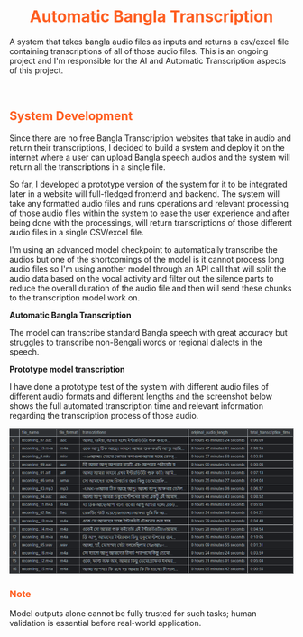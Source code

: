 
<h1 align='center' style=color:#fe5e21;><strong>Automatic Bangla Transcription</strong></h1>

A system that takes bangla audio files as inputs and returns a csv/excel file containing transcriptions of all of those audio files. This is an ongoing project and I'm responsible for the AI and Automatic Transcription aspects of this project.

<br/>

<h2 style=color:#fe5e21;>System  Development</h2>

Since there are no free Bangla Transcription websites that take in audio and return their transcriptions, I decided to build a system and deploy it on the internet where a user can upload Bangla speech audios and the system will return all the transcriptions in a single file.

So far, I developed a prototype version of the system for it to be integrated later in a website will full-fledged frontend and backend. The system will take any formatted audio files and runs operations and relevant processing of those audio files within the system to ease the user experience and after being done with the processings, will return transcriptions of those different audio files in a single CSV/excel file.

I'm using an advanced model checkpoint to automatically transcribe the audios but one of the shortcomings of the model is it cannot process long audio files so I'm using another model through an API call that will split the audio data based on the vocal activity and filter out the silence parts to reduce the overall duration of the audio file and then will send these chunks to the transcription model work on.

**Automatic Bangla Transcription**

The model can transcribe standard Bangla speech with great accuracy but struggles to transcribe non-Bengali words or regional dialects in the speech.

**Prototype model transcription**

I have done a prototype test of the system with different audio files of different audio formats and different lengths and the screenshot below shows the full automated transcription time and relevant information regarding the transcription process of those audio.

![automated transcripton screenshot](https://raw.githubusercontent.com/RezuwanHassan262/Automatic-Bangla-Transcription/main/images/Output_Screenshot.PNG) 


<h3 style=color:#fe5e21;>Note</h3>

Model outputs alone cannot be fully trusted for such tasks; human validation is essential before real-world application.



